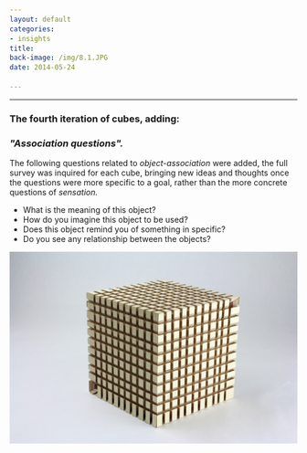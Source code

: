 ```yaml
---
layout: default
categories:
- insights
title: 
back-image: /img/8.1.JPG
date: 2014-05-24

---
```


<hr/>

<h3 class="col-md-8 col-md-offset-2 vcenter">The fourth iteration of  cubes, adding:</h3>
<h3 class="col-md-8 col-md-offset-2 vcenter"><em>"Association questions".</em></h3>

<p class="col-md-10 col-md-offset-1 justify">The following questions related to <em>object-association</em> were added, the full survey was inquired for each cube, bringing new ideas and thoughts once the questions were more specific to a goal, rather than the more concrete questions of <em>sensation.</em> </p>

<ul class="col-md-6 col-md-offset-3 vcenter ul1">
	<li>What is the meaning of this object?</li>
	<li>How do you imagine this object to be used?</li>
	<li>Does this object remind you of something in specific? 
</li>
	<li>Do you see any relationship between the objects?</li>
</ul>


<p class="col-md-8 col-md-offset-2"><img class="img-responsive" src="/img/9.1.JPG" alt="Plywood Grid 1X"/></p>
